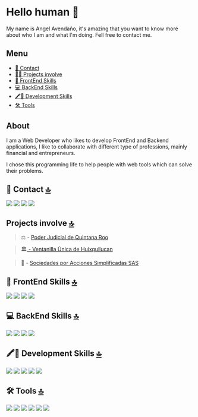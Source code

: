 # Hello human 👋

My name is Angel Avendaño, it's amazing  that you want to know more about who I am and what I'm doing. Fell free to contact me.

## Menu
  - [📱 Contact](#-contact-)
  - [👨‍💻 Projects involve](#-projects-involve-)
  - [🎨 FrontEnd Skills](#-frontend-skills-)
  - [💻 BackEnd Skills](#-backend-skills-)
  - [🖍📐 Development Skills](#-development-skills-)
  - [🛠 Tools](#-tools-)

## About
I am a Web Developer who likes to develop FrontEnd and Backend applications, I like to collaborate with different type of professions, mainly financial and entrepreneurs.

I chose this programming life to help people with web tools which can solve their problems.

## 📱 Contact [🔝](#hello-human)
<img src="https://img.shields.io/badge/Telegram-2CA5E0?style=for-the-badge&logo=telegram&logoColor=white" />
<img src="https://img.shields.io/badge/Gmail-D14836?style=for-the-badge&logo=gmail&logoColor=white" />
<img src="https://img.shields.io/badge/Twitter-1DA1F2?style=for-the-badge&logo=twitter&logoColor=white" />
<img src="https://img.shields.io/badge/LinkedIn-0077B5?style=for-the-badge&logo=linkedin&logoColor=white" />

## Projects involve [🔝](#hello-human)
>⚖️ - [Poder Judicial de Quintana Roo](https://tribunalvirtual.tsjqroo.gob.mx/mercantil/ "Poder Judicial de Quintana Roo") 

> 🏛[ - Ventanilla Única de Huixquilucan](https://ventanilla.huixquilucan.gob.mx/ "Ventanilla Única de Huixquilucan")

> 🏢 - [Sociedades por Acciones Simplificadas SAS](https://www.gob.mx/tramites/ficha/constitucion-de-sociedad-por-acciones-simplificada-sas/SE2568 "SAS - SAT")

## 🎨  FrontEnd Skills [🔝](#hello-human)
<img src="https://img.shields.io/badge/HTML5-E34F26?style=for-the-badge&logo=html5&logoColor=white" />
<img src="https://img.shields.io/badge/CSS3-1572B6?style=for-the-badge&logo=css3&logoColor=white" />
<img src="https://img.shields.io/badge/JavaScript-323330?style=for-the-badge&logo=javascript&logoColor=F7DF1E" />
<img src="https://img.shields.io/badge/React-20232A?style=for-the-badge&logo=react&logoColor=61DAFB" />


## 💻 BackEnd Skills [🔝](#hello-human)
<img src="https://img.shields.io/badge/Node.js-339933?style=for-the-badge&logo=nodedotjs&logoColor=white" /> 
<img src="https://img.shields.io/badge/Groovy-5E97B6?style=for-the-badge&logo=Apache%20Groovy&logoColor=white" />
<img src="https://img.shields.io/badge/PostgreSQL-316192?style=for-the-badge&logo=postgresql&logoColor=white" />
<img src="https://img.shields.io/badge/MongoDB-4EA94B?style=for-the-badge&logo=mongodb&logoColor=white" />

## 🖍📐 Development Skills [🔝](#hello-human)
<img src="https://img.shields.io/badge/Git-F05032?style=for-the-badge&logo=git&logoColor=white"/>
<img src="https://img.shields.io/badge/Webpack-8DD6F9?style=for-the-badge&logo=Webpack&logoColor=white" />
<img src="https://img.shields.io/badge/npm-CB3837?style=for-the-badge&logo=npm&logoColor=white"/>
<img src="https://img.shields.io/badge/Docker-2CA5E0?style=for-the-badge&logo=docker&logoColor=white"/>
<img src="https://img.shields.io/badge/Apache-D22128?style=for-the-badge&logo=Apache&logoColor=white" />

## 🛠 Tools [🔝](#hello-human)
<img src="https://img.shields.io/badge/IntelliJIDEA-000000.svg?style=for-the-badge&logo=intellij-idea&logoColor=white" />
<img src="https://img.shields.io/badge/WebStorm-000000?style=for-the-badge&logo=WebStorm&logoColor=white" />
<img src="https://img.shields.io/badge/Visual_Studio_Code-0078D4?style=for-the-badge&logo=visual%20studio%20code&logoColor=white" />
<img src="https://img.shields.io/badge/oh_my_zsh-1A2C34?style=for-the-badge&logo=ohmyzsh&logoColor=white" />
<img src="https://img.shields.io/badge/iTerm-000000?style=for-the-badge&logo=iterm2&logoColor=white" />
<img src="https://img.shields.io/badge/GitKraken-179287?style=for-the-badge&logo=GitKraken&logoColor=white" />